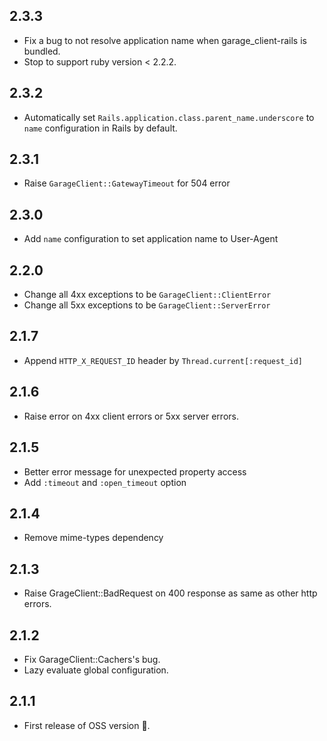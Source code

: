 ## 2.3.3
- Fix a bug to not resolve application name when garage_client-rails is bundled.
- Stop to support ruby version < 2.2.2.

## 2.3.2
- Automatically set `Rails.application.class.parent_name.underscore`
  to `name` configuration in Rails by default.

## 2.3.1
- Raise `GarageClient::GatewayTimeout` for 504 error

## 2.3.0
- Add `name` configuration to set application name to User-Agent

## 2.2.0
- Change all 4xx exceptions to be `GarageClient::ClientError`
- Change all 5xx exceptions to be `GarageClient::ServerError`

## 2.1.7
- Append `HTTP_X_REQUEST_ID` header by `Thread.current[:request_id]`

## 2.1.6
- Raise error on 4xx client errors or 5xx server errors.

## 2.1.5
- Better error message for unexpected property access
- Add `:timeout` and `:open_timeout` option

## 2.1.4
- Remove mime-types dependency

## 2.1.3
- Raise GrageClient::BadRequest on 400 response as same as other http errors.

## 2.1.2
- Fix GarageClient::Cachers's bug.
- Lazy evaluate global configuration.

## 2.1.1
- First release of OSS version :tada:.
